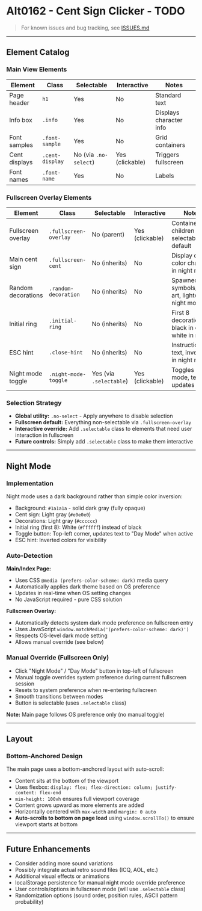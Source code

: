 # Alt0162 - Cent Sign Clicker - TODO

> For known issues and bug tracking, see [ISSUES.md](ISSUES.md)

---

## Element Catalog

### Main View Elements
| Element | Class | Selectable | Interactive | Notes |
|---------|-------|-----------|-------------|-------|
| Page header | `h1` | Yes | No | Standard text |
| Info box | `.info` | Yes | No | Displays character info |
| Font samples | `.font-sample` | Yes | No | Grid containers |
| Cent displays | `.cent-display` | No (via `.no-select`) | Yes (clickable) | Triggers fullscreen |
| Font names | `.font-name` | Yes | No | Labels |

### Fullscreen Overlay Elements
| Element | Class | Selectable | Interactive | Notes |
|---------|-------|-----------|-------------|-------|
| Fullscreen overlay | `.fullscreen-overlay` | No (parent) | Yes (clickable) | Container - all children non-selectable by default |
| Main cent sign | `.fullscreen-cent` | No (inherits) | No | Display only, color changes in night mode |
| Random decorations | `.random-decoration` | No (inherits) | No | Spawned symbols/ASCII art, lighter in night mode |
| Initial ring | `.initial-ring` | No (inherits) | No | First 8 decorations - black in day, white in night |
| ESC hint | `.close-hint` | No (inherits) | No | Instruction text, inverted in night mode |
| Night mode toggle | `.night-mode-toggle` | Yes (via `.selectable`) | Yes (clickable) | Toggles night mode, text updates |

### Selection Strategy
- **Global utility:** `.no-select` - Apply anywhere to disable selection
- **Fullscreen default:** Everything non-selectable via `.fullscreen-overlay`
- **Interactive override:** Add `.selectable` class to elements that need user interaction in fullscreen
- **Future controls:** Simply add `.selectable` class to make them interactive

---

## Night Mode

### Implementation
Night mode uses a dark background rather than simple color inversion:
- Background: `#1a1a1a` - solid dark gray (fully opaque)
- Cent sign: Light gray (`#e0e0e0`)
- Decorations: Light gray (`#cccccc`)
- Initial ring (first 8): White (`#ffffff`) instead of black
- Toggle button: Top-left corner, updates text to "Day Mode" when active
- ESC hint: Inverted colors for visibility

### Auto-Detection

**Main/Index Page:**
- Uses CSS `@media (prefers-color-scheme: dark)` media query
- Automatically applies dark theme based on OS preference
- Updates in real-time when OS setting changes
- No JavaScript required - pure CSS solution

**Fullscreen Overlay:**
- Automatically detects system dark mode preference on fullscreen entry
- Uses JavaScript `window.matchMedia('(prefers-color-scheme: dark)')`
- Respects OS-level dark mode setting
- Allows manual override (see below)

### Manual Override (Fullscreen Only)
- Click "Night Mode" / "Day Mode" button in top-left of fullscreen
- Manual toggle overrides system preference during current fullscreen session
- Resets to system preference when re-entering fullscreen
- Smooth transitions between modes
- Button is selectable (uses `.selectable` class)

**Note:** Main page follows OS preference only (no manual toggle)

---

## Layout

### Bottom-Anchored Design
The main page uses a bottom-anchored layout with auto-scroll:
- Content sits at the bottom of the viewport
- Uses flexbox: `display: flex; flex-direction: column; justify-content: flex-end`
- `min-height: 100vh` ensures full viewport coverage
- Content grows upward as more elements are added
- Horizontally centered with `max-width` and `margin: 0 auto`
- **Auto-scrolls to bottom on page load** using `window.scrollTo()` to ensure viewport starts at bottom

---

## Future Enhancements
- Consider adding more sound variations
- Possibly integrate actual retro sound files (ICQ, AOL, etc.)
- Additional visual effects or animations
- localStorage persistence for manual night mode override preference
- User controls/options in fullscreen mode (will use `.selectable` class)
- Randomization options (sound order, position rules, ASCII pattern probability)

